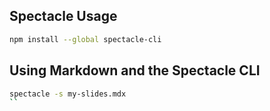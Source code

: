 ## Spectacle Usage

```sh
npm install --global spectacle-cli
```

## Using Markdown and the Spectacle CLI

```sh
spectacle -s my-slides.mdx
``